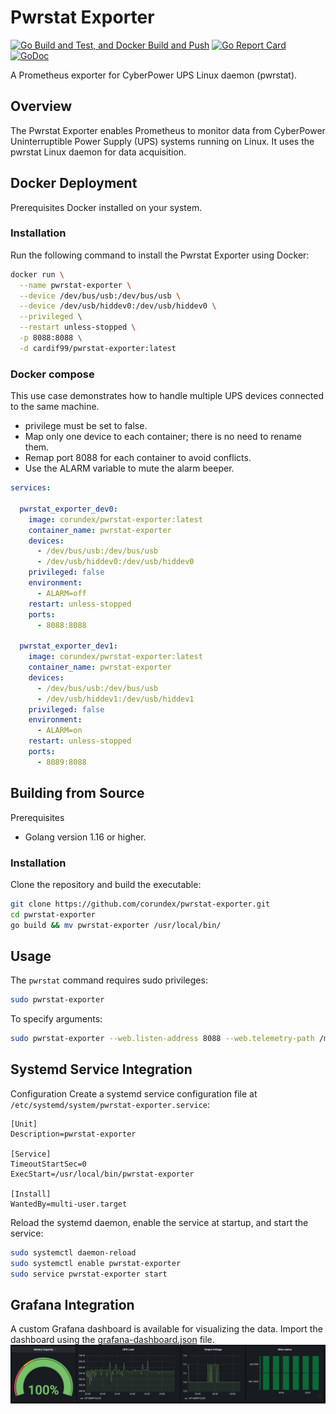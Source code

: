 # Pwrstat Exporter

[![Go Build and Test, and Docker Build and Push](https://github.com/Corundex/pwrstat-exporter/actions/workflows/go.yml/badge.svg)](https://github.com/Corundex/pwrstat-exporter/actions/workflows/go.yml)
[![Go Report Card](https://goreportcard.com/badge/github.com/corundex/pwrstat-exporter)](https://goreportcard.com/report/github.com/corundex/pwrstat-exporter)
[![GoDoc](https://godoc.org/github.com/corundex/pwrstat-exporter?status.svg)](https://godoc.org/github.com/corundex/pwrstat-exporter)

A Prometheus exporter for CyberPower UPS Linux daemon (pwrstat).

## Overview
The Pwrstat Exporter enables Prometheus to monitor data from CyberPower Uninterruptible Power Supply (UPS) systems running on Linux. It uses the pwrstat Linux daemon for data acquisition.

## Docker Deployment
Prerequisites
Docker installed on your system.
### Installation
Run the following command to install the Pwrstat Exporter using Docker:

```bash
docker run \
  --name pwrstat-exporter \
  --device /dev/bus/usb:/dev/bus/usb \
  --device /dev/usb/hiddev0:/dev/usb/hiddev0 \
  --privileged \
  --restart unless-stopped \
  -p 8088:8088 \
  -d cardif99/pwrstat-exporter:latest
```

### Docker compose

This use case demonstrates how to handle multiple UPS devices connected to the same machine.

- privilege must be set to false.
- Map only one device to each container; there is no need to rename them.
- Remap port 8088 for each container to avoid conflicts.
- Use the ALARM variable to mute the alarm beeper.

```yaml
services:

  pwrstat_exporter_dev0:
    image: corundex/pwrstat-exporter:latest
    container_name: pwrstat-exporter
    devices:
      - /dev/bus/usb:/dev/bus/usb 
      - /dev/usb/hiddev0:/dev/usb/hiddev0
    privileged: false
    environment:
      - ALARM=off
    restart: unless-stopped
    ports:
      - 8088:8088

  pwrstat_exporter_dev1:
    image: corundex/pwrstat-exporter:latest
    container_name: pwrstat-exporter
    devices:
      - /dev/bus/usb:/dev/bus/usb 
      - /dev/usb/hiddev1:/dev/usb/hiddev1
    privileged: false
    environment:
      - ALARM=on
    restart: unless-stopped
    ports:
      - 8089:8088
```

## Building from Source
Prerequisites
* Golang version 1.16 or higher.
### Installation
Clone the repository and build the executable:

```bash
git clone https://github.com/corundex/pwrstat-exporter.git
cd pwrstat-exporter
go build && mv pwrstat-exporter /usr/local/bin/
```

## Usage
The ``pwrstat`` command requires sudo privileges:

```bash
sudo pwrstat-exporter 
```
To specify arguments:
```bash
sudo pwrstat-exporter --web.listen-address 8088 --web.telemetry-path /metrics
```

## Systemd Service Integration
Configuration
Create a systemd service configuration file at `/etc/systemd/system/pwrstat-exporter.service`:

```
[Unit]
Description=pwrstat-exporter

[Service]
TimeoutStartSec=0
ExecStart=/usr/local/bin/pwrstat-exporter

[Install]
WantedBy=multi-user.target
```

Reload the systemd daemon, enable the service at startup, and start the service:

```bash
sudo systemctl daemon-reload
sudo systemctl enable pwrstat-exporter
sudo service pwrstat-exporter start
```

## Grafana Integration
A custom Grafana dashboard is available for visualizing the data. Import the dashboard using the [grafana-dashboard.json](https://github.com/corundex/pwrstat-exporter/blob/main/grafana-dashboard.json) file.
![grafana](/image/grafana.png)
